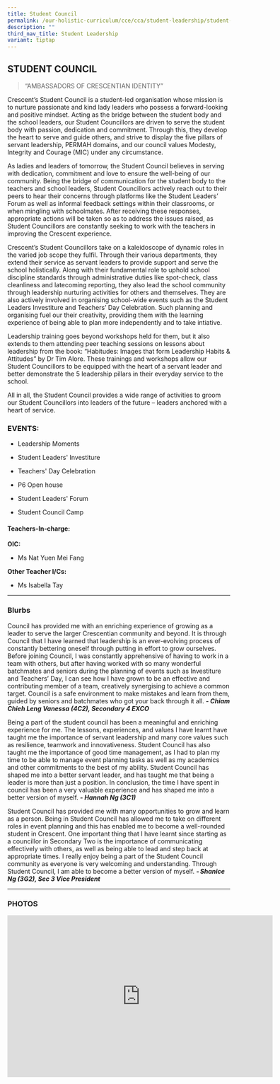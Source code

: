 ```yaml
---
title: Student Council
permalink: /our-holistic-curriculum/cce/cca/student-leadership/student-council/
description: ""
third_nav_title: Student Leadership
variant: tiptap
---
```

<h2><strong>STUDENT COUNCIL</strong></h2>
<blockquote>
<p>“AMBASSADORS OF CRESCENTIAN IDENTITY”</p>
</blockquote>
<p>Crescent’s Student Council is a student-led organisation whose mission
is to nurture passionate and kind lady leaders who possess a forward-looking
and positive mindset. Acting as the bridge between the student body and
the school leaders, our Student Councillors are driven to serve the student
body with passion, dedication and commitment. Through this, they develop
the heart to serve and guide others, and strive to display the five pillars
of servant leadership, PERMAH domains, and our council values Modesty,
Integrity and Courage (MIC) under any circumstance.</p>
<p>As ladies and leaders of tomorrow, the Student Council believes in serving
with dedication, commitment and love to ensure the well-being of our community.
Being the bridge of communication for the student body to the teachers
and school leaders, Student Councillors actively reach out to their peers
to hear their concerns through platforms like the Student Leaders’ Forum
as well as informal feedback settings within their classrooms, or when
mingling with schoolmates. After receiving these responses, appropriate
actions will be taken so as to address the issues raised, as Student Councillors
are constantly seeking to work with the teachers in improving the Crescent
experience.</p>
<p>Crescent’s Student Councillors take on a kaleidoscope of dynamic roles
in the varied job scope they fulfil. Through their various departments,
they extend their service as servant leaders to provide support and serve
the school holistically. Along with their fundamental role to uphold school
discipline standards through administrative duties like spot-check, class
cleanliness and latecoming reporting, they also lead the school community
through leadership nurturing activities for others and themselves. They
are also actively involved in organising school-wide events such as the
Student Leaders Investiture and Teachers’ Day Celebration.&nbsp;Such planning
and organising fuel our their creativity, providing them with the learning
experience of being able to plan more independently and to take intiative.</p>
<p>Leadership training goes beyond workshops held for them, but it also extends
to them attending peer teaching sessions on lessons about leadership from
the book: “Habitudes: Images that form Leadership Habits &amp; Attitudes”
by Dr Tim Alore. These trainings and workshops allow our Student Councillors
to be equipped with the heart of a servant leader and better demonstrate
the 5 leadership pillars in their everyday service to the school.&nbsp;&nbsp;&nbsp;&nbsp;</p>
<p>All in all, the Student Council provides a wide range of activities to
groom our Student Councillors into leaders of the future – leaders anchored
with a heart of service.</p>
<h3><strong>EVENTS:</strong></h3>
<ul data-tight="true" class="tight">
<li>
<p>Leadership Moments</p>
</li>
<li>
<p>Student Leaders' Investiture</p>
</li>
<li>
<p>Teachers' Day Celebration</p>
</li>
<li>
<p>P6 Open house</p>
</li>
<li>
<p>Student Leaders' Forum</p>
</li>
<li>
<p>Student Council Camp</p>
</li>
</ul>
<h4><strong>Teachers-In-charge:</strong></h4>
<p><strong>OIC:</strong>
</p>
<ul data-tight="true" class="tight">
<li>
<p>Ms Nat Yuen Mei Fang</p>
</li>
</ul>
<p><strong>Other Teacher I/Cs:</strong>
</p>
<ul data-tight="true" class="tight">
<li>
<p>Ms Isabella Tay</p>
</li>
</ul>
<hr>
<h3><strong>Blurbs</strong></h3>
<p>Council has provided me with an enriching experience of growing as a leader
to serve the larger Crescentian community and beyond. It is through Council
that I have learned that leadership is an ever-evolving process of constantly
bettering oneself through putting in effort to grow ourselves. Before joining
Council, I was constantly apprehensive of having to work in a team with
others, but after having worked with so many wonderful batchmates and seniors
during the planning of events such as Investiture and Teachers’ Day, I
can see how I have grown to be an effective and contributing member of
a team, creatively synergising to achieve a common target. Council is a
safe environment to make mistakes and learn from them, guided by seniors
and batchmates who got your back through it all. <strong><em>- Chiam Chieh Leng Vanessa (4C2), Secondary 4 EXCO</em></strong>
</p>
<p>Being a part of the student council has been a meaningful and enriching
experience for me. The lessons, experiences, and values I have learnt have
taught me the importance of servant leadership and many core values such
as resilience, teamwork and innovativeness. Student Council has also taught
me the importance of good time management, as I had to plan my time to
be able to manage event planning tasks as well as my academics and other
commitments to the best of my ability. Student Council has shaped me into
a better servant leader, and has taught me that being a leader is more
than just a position. In conclusion, the time I have spent in council has
been a very valuable experience and has shaped me into a better version
of myself. <strong><em>- Hannah Ng (3C1)</em></strong>
</p>
<p>Student Council has provided me with many opportunities to grow and learn
as a person. Being in Student Council has allowed me to take on different
roles in event planning and this has enabled me to become a well-rounded
student in Crescent. One important thing that I have learnt since starting
as a councillor in Secondary Two is the importance of communicating effectively
with others, as well as being able to lead and step back at appropriate
times. I really enjoy being a part of the Student Council community as
everyone is very welcoming and understanding. Through Student Council,
I am able to become a better version of myself. <strong><em>- Shanice Ng (3G2), Sec 3 Vice President</em></strong>
</p>
<hr>
<p></p>
<h3><strong>PHOTOS</strong></h3>
<div class="iframe-wrapper">
<iframe height="366" width="600" allowfullscreen="true" frameborder="0" src="https://docs.google.com/presentation/d/e/2PACX-1vR06vp3csotiofmpE4ggcVcHYKaXKEsoJBi-5_YFC4S9tISWMObW8yaiTbz2yKc0rQzRSmafNW7vx8F/embed?start=true&amp;loop=true&amp;delayms=3000"></iframe>
</div>
<p></p>
